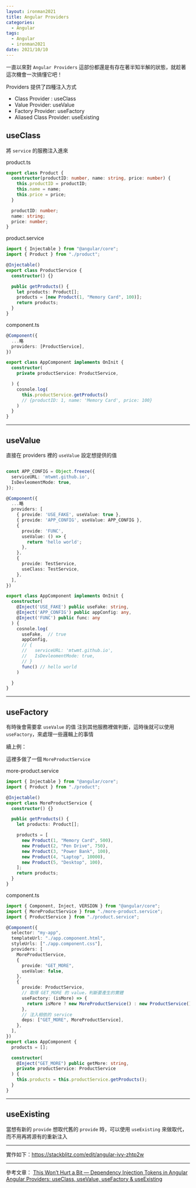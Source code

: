 ```yaml
---
layout: ironman2021
title: Angular Providers
categories:
  - Angular
tags:
  - Angular
  - ironman2021
date: 2021/10/10
---
```


一直以來對 `Angular Providers` 這部份都還是有存在著半知半解的狀態，就趁著這次機會一次搞懂它吧！

Providers 提供了四種注入方式

- Class Provider : useClass
- Value Provider: useValue
- Factory Provider: useFactory
- Aliased Class Provider: useExisting

## useClass

將 `service` 的服務注入進來

product.ts

```ts
export class Product {
  constructor(productID: number, name: string, price: number) {
    this.productID = productID;
    this.name = name;
    this.price = price;
  }

  productID: number;
  name: string;
  price: number;
}
```

product.service

```ts
import { Injectable } from "@angular/core";
import { Product } from "./product";

@Injectable()
export class ProductService {
  constructor() {}

  public getProducts() {
    let products: Product[];
    products = [new Product(1, "Memory Card", 100)];
    return products;
  }
}
```

component.ts
```ts
@Component({
  ...略
  providers: [ProductService],
})

export class AppComponent implements OnInit {
  constructor(
    private productService: ProductService,

  ) {
    cosnole.log(
      this.productService.getProducts()
      // {productID: 1, name: 'Memory Card', price: 100}
    )
  }
}
```

---

## useValue

直接在 providers 裡的 `useValue` 設定想提供的值

```ts

const APP_CONFIG = Object.freeze({
  serviceURL: 'mtwmt.github.io',
  IsDevleomentMode: true,
});

@Component({
  ...略
  providers: [
    { provide: 'USE_FAKE', useValue: true },
    { provide: 'APP_CONFIG', useValue: APP_CONFIG },
    {
      provide: 'FUNC',
      useValue: () => {
        return 'hello world';
      },
    },
    {
      provide: TestService,
      useClass: TestService,
    },
  ],
})

export class AppComponent implements OnInit {
  constructor(
    @Inject('USE_FAKE') public useFake: string,
    @Inject('APP_CONFIG') public appConfig: any,
    @Inject('FUNC') public func: any
  ) {
    cosnole.log(
      useFake,  // true
      appConfig,
      // {
      //   serviceURL: 'mtwmt.github.io',
      //   IsDevleomentMode: true,
      // }
      func() // hello world
    )

  }
}
```

---

## useFactory

有時後會需要拿 `useValue` 的值 注到其他服務裡做判斷，這時後就可以使用 `useFactory`，來處理一些邏輯上的事情

續上例：

這裡多做了一個 `MoreProductService`

more-product.service

```ts
import { Injectable } from "@angular/core";
import { Product } from "./product";

@Injectable()
export class MoreProductService {
  constructor() {}

  public getProducts() {
    let products: Product[];

    products = [
      new Product(1, "Memory Card", 500),
      new Product(2, "Pen Drive", 750),
      new Product(3, "Power Bank", 100),
      new Product(4, "Laptop", 10000),
      new Product(5, "Desktop", 100),
    ];
    return products;
  }
}
```

component.ts

```ts
import { Component, Inject, VERSION } from "@angular/core";
import { MoreProductService } from "./more-product.service";
import { ProductService } from "./product.service";

@Component({
  selector: "my-app",
  templateUrl: "./app.component.html",
  styleUrls: ["./app.component.css"],
  providers: [
    MoreProductService,
    {
      provide: "GET_MORE",
      useValue: false,
    },
    {
      provide: ProductService,
      // 取得 GET_MORE 的 value，判斷要產生的實體
      useFactory: (isMore) => {
        return isMore ? new MoreProductService() : new ProductService();
      },
      // 注入相依的 service
      deps: ["GET_MORE", MoreProductService],
    },
  ],
})
export class AppComponent {
  products = [];

  constructor(
    @Inject("GET_MORE") public getMore: string,
    private productService: ProductService
  ) {
    this.products = this.productService.getProducts();
  }
}
```

---

## useExisting

當想有新的 `provide` 想取代舊的 `provide` 時，可以使用 `useExisting` 來做取代，而不用再將源有的重新注入

---

實作如下：https://stackblitz.com/edit/angular-ivy-zhtp2w

---

參考文章：
[This Won’t Hurt a Bit — Dependency Injection Tokens in Angular](https://medium.com/ngconf/this-wont-hurt-a-bit-dependency-injection-tokens-in-angular-2fa5f6e6293)
[Angular Providers: useClass, useValue, useFactory & useExisting](https://www.tektutorialshub.com/angular/angular-providers/)
